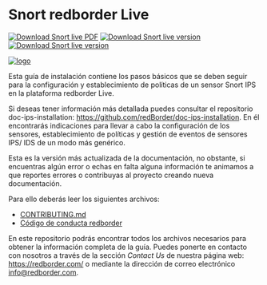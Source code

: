 # Snort redborder Live

[![Download Snort live PDF](https://img.shields.io/badge/PDF--EN-SNORT--LIVE--v0.1-1--red.svg)](https://github.com/redBorder/doc-snort-live/releases/download/0.1-1/Snort_on_CentOs-1-Quick_installation_guide-en-US.pdf)
[![Download Snort live version](https://img.shields.io/badge/html.tgz--EN-SNORT--LIVE--v0.1-1--red.svg)](https://github.com/redBorder/doc-snort-live/releases/download/0.1-1/Snort_on_CentOs-1-Quick_installation_guide-en-US.tgz)
[![Download Snort live version](https://img.shields.io/badge/html.zip--EN-SNORT--LIVE--v0.1-1--red.svg)](https://github.com/redBorder/doc-snort-live/releases/download/0.1-1/Snort_on_CentOs-1-Quick_installation_guide-en-US.zip)

[![logo](https://redborder.com/media/download/553)](https://redborder.com/trial)

Esta guía de instalación contiene los pasos básicos que se deben seguir para la configuración y establecimiento de políticas de un sensor Snort IPS en la plataforma redborder Live.

Si deseas tener información más detallada puedes consultar el repositorio doc-ips-installation: https://github.com/redBorder/doc-ips-installation. 
En él encontrarás indicaciones para llevar a cabo la configuración de los sensores, establecimiento de políticas y gestión de eventos de sensores IPS/ IDS de un modo más genérico. 

Esta es la versión más actualizada de la documentación, no obstante, si encuentras algún error o echas en falta alguna información te animamos a que reportes errores o contribuyas al proyecto creando nueva documentación.

Para ello deberás leer los siguientes archivos:

+ [CONTRIBUTING.md](CONTRIBUTING.md)
+ [Código de conducta redborder](codigo_conducta.md)

En este repositorio podrás encontrar todos los archivos necesarios para obtener la información completa de la guía.
Puedes ponerte en contacto con nosotros a través de la sección *Contact Us* de nuestra página web: 
https://redborder.com/ o mediante la dirección de correo electrónico info@redborder.com.
